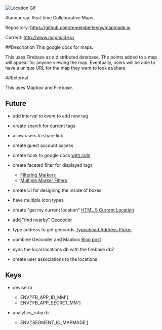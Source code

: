 ![Location Gif](https://raw.githubusercontent.com/rememberlenny/map-track-rails/master/app/assets/images/location.gif)

#tanqueray: Real-time Collaborative Maps

Repository: https://github.com/rememberlenny/mapmade.io

Current: http://www.mapmade.io


##Description
This google docs for maps.

This uses Firebase as a distributed database. The points added to a map will appear for anyone viewing the map. Eventually, users will be able to have a unique URL for the map they want to look at/share.

##External

This uses Mapbox and Firebase.

## Future

- add interval to event to add new tag
- create search for current tags

- allow users to share link
- create guest account access
- create hook to google docs [with rails](https://developers.google.com/gdata/articles/gdata_on_rails)
- create faceted filter for displayed tags
  - [Filtering Markers](https://www.mapbox.com/mapbox.js/example/v1.0.0/filtering-markers/)
  - [Multiple Marker Filters](https://www.mapbox.com/mapbox.js/example/v1.0.0/multiple-marker-filters/)
- create UI for designing the inside of boxes
- have multiple icon types
- create "get my current location" [HTML 5 Current Location](https://developer.mozilla.org/en-US/docs/WebAPI/Using_geolocation)
- add "find nearby"  [Geocoder](http://railscasts.com/episodes/273-geocoder)
- type address to get geocords [Typeahead Address Picker](https://github.com/sgruhier/typeahead-addresspicker)
- combine Geocoder and Mapbox [Blog post](http://vladigleba.com/blog/2013/11/14/using-mapbox-with-ruby-on-rails/)
- sync the local locations db with the firebase db?
- create user associations to the locations

## Keys

- devise.rb
  - ENV['FB_APP_ID_MM']
  - ENV['FB_APP_SECRET_MM']

- analytics_ruby.rb
  - ENV['SEGMENT_IO_MAPMADE']
